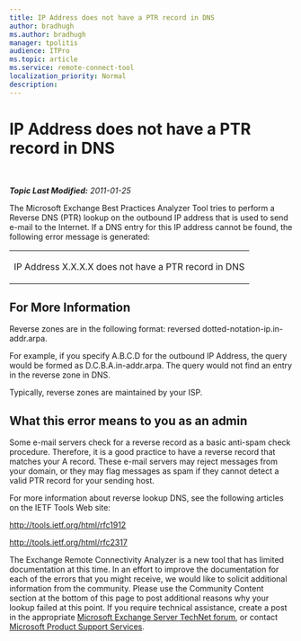 ```yaml
---
title: IP Address does not have a PTR record in DNS
author: bradhugh
ms.author: bradhugh
manager: tpolitis
audience: ITPro 
ms.topic: article 
ms.service: remote-connect-tool
localization_priority: Normal
description: 
---
```


<div data-xmlns="http://www.w3.org/1999/xhtml">

<div class="topic" data-xmlns="http://www.w3.org/1999/xhtml" data-msxsl="urn:schemas-microsoft-com:xslt" data-cs="http://msdn.microsoft.com/en-us/">

<div data-asp="http://msdn2.microsoft.com/asp">

# IP Address does not have a PTR record in DNS

</div>

<div id="mainSection">

<div id="mainBody">

<span> </span>

_**Topic Last Modified:** 2011-01-25_

The Microsoft Exchange Best Practices Analyzer Tool tries to perform a Reverse DNS (PTR) lookup on the outbound IP address that is used to send e-mail to the Internet. If a DNS entry for this IP address cannot be found, the following error message is generated:


<table>
<colgroup>
<col style="width: 100%" />
</colgroup>
<tbody>
<tr class="odd">
<td><p>IP Address X.X.X.X does not have a PTR record in DNS</p></td>
</tr>
</tbody>
</table>

<div>

## For More Information

Reverse zones are in the following format: reversed dotted-notation-ip.in-addr.arpa.

For example, if you specify A.B.C.D for the outbound IP Address, the query would be formed as D.C.B.A.in-addr.arpa. The query would not find an entry in the reverse zone in DNS.

Typically, reverse zones are maintained by your ISP.

<div>

## What this error means to you as an admin

Some e-mail servers check for a reverse record as a basic anti-spam check procedure. Therefore, it is a good practice to have a reverse record that matches your A record. These e-mail servers may reject messages from your domain, or they may flag messages as spam if they cannot detect a valid PTR record for your sending host.

For more information about reverse lookup DNS, see the following articles on the IETF Tools Web site:

<http://tools.ietf.org/html/rfc1912>

<http://tools.ietf.org/html/rfc2317>

The Exchange Remote Connectivity Analyzer is a new tool that has limited documentation at this time. In an effort to improve the documentation for each of the errors that you might receive, we would like to solicit additional information from the community. Please use the Community Content section at the bottom of this page to post additional reasons why your lookup failed at this point. If you require technical assistance, create a post in the appropriate [Microsoft Exchange Server TechNet forum](http://go.microsoft.com/fwlink/?linkid=73420), or contact [Microsoft Product Support Services](http://go.microsoft.com/fwlink/?linkid=8158).

</div>

</div>

</div>

<span> </span>

</div>

</div>

</div>

